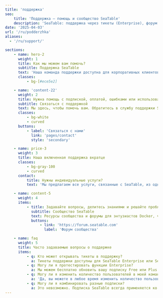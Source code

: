 ```yaml
---
title: 'поддержка'
seo:
    title: 'Поддержка – помощь и сообщество SeaTable'
    description: 'SeaTable: поддержка через тикеты (Enterprise), форум сообщества и справочная система для любых вопросов, ошибок и счётов.'
date: '2025-04-03'
url: '/ru/podderzhka'
aliases:
  - '/ru/support/'

sections:
    - name: hero-2
      weight: 1
      title: Как мы можем вам помочь?
      subtitle: Поддержка SeaTable
      text: 'Наша команда поддержки доступна для корпоративных клиентов. Сообщество SeaTable помогает с любыми вопросами.'
      classes:
          - bg-[#ece5e2]

    - name: 'content-22'
      weight: 2
      title: Нужна помощь с подпиской, оплатой, ошибками или использованием SeaTable?
      subtitle: Связаться с поддержкой
      text: Мы здесь, чтобы помочь вам. Обратитесь в службу поддержки SeaTable.
      classes:
          - bg-white
          - curved
      buttons:
          - label: 'Связаться с нами'
            link: 'pages/contact'
            style: 'secondary'

    - name: price-3
      weight: 3
      title: Наша включенная поддержка вкратце
      classes:
          - bg-gray-100
          - curved
      contact:
          title: Нужны индивидуальные услуги?
          text: 'Мы предлагаем все услуги, связанные с SeaTable, из одного источника. Например: установка, обслуживание и эксплуатация, индивидуальная разработка и обучение. Свяжитесь с нами!'

    - name: content-5
      weight: 4
      items:
          - title: Задавайте вопросы, делитесь знаниями и решайте проблемы.
            subtitle: Сообщество SeaTable
            text: Ресурсы сообщества и форумы для энтузиастов Docker, чтобы обсуждать технические решения, обмениваться идеями и оставаться на связи.
            buttons:
                - link: 'https://forum.seatable.com'
                  label: 'Форум сообщества'

    - name: faq
      weight: 5
      title: Часто задаваемые вопросы о поддержке
      items:
          - q: Кто может открывать тикеты в поддержку?
            a: Тикеты поддержки доступны для SeaTable Enterprise или SeaTable Dedicated. Клиенты Free и Plus всегда могут обратиться за помощью на Форум сообщества.
          - q: Могу ли я протестировать функции Enterprise?
            a: Мы можем бесплатно обновить вашу подписку Free или Plus до подписки Enterprise на ограниченное время. Пожалуйста, отправьте нам запрос через управление командой.
          - q: Могу ли я изменить количество пользователей в моей команде?
            a: 'Да, вы можете в любое время изменить количество пользователей в вашей команде. В SeaTable Cloud Free, Plus и Enterprise вы можете сделать это самостоятельно через управление командой. Для SeaTable Dedicated, пожалуйста, свяжитесь с вашим персональным представителем.<br/><br/>Размер команды в подписке Free ограничен 25 пользователями. Для других подписок SeaTable Cloud и SeaTable Dedicated количество пользователей не ограничено.'
          - q: Могу ли я комбинировать разные подписки?
            a: Это невозможно. Подписка SeaTable всегда применяется ко всей команде, то есть ко всем участникам. Если вы хотите использовать дополнительные функции и более высокие лимиты подписки Plus или Enterprise, вам необходимо приобрести соответствующую лицензию для всех активных участников команды.
---
```

